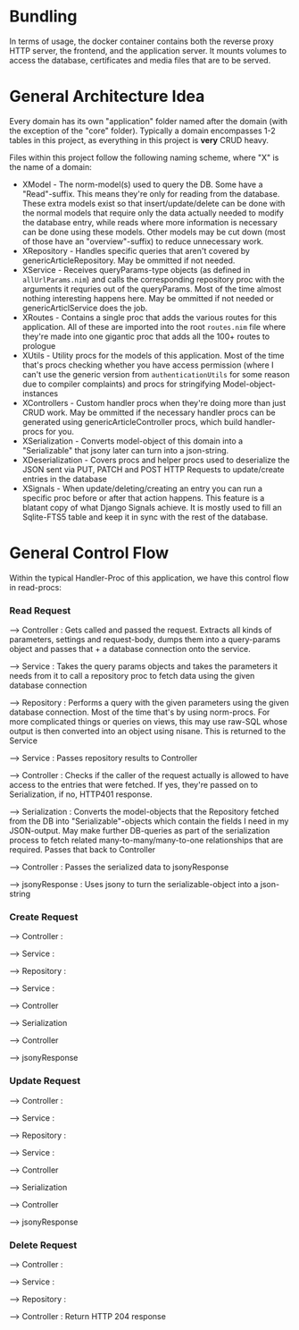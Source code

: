 # Bundling
In terms of usage, the docker container contains both the reverse proxy HTTP server, the frontend, and the application server. It mounts volumes to access the database, certificates and media files that are to be served.

# General Architecture Idea
Every domain has its own "application" folder named after the domain (with the exception of the "core" folder).
Typically a domain encompasses 1-2 tables in this project, as everything in this project is **very** CRUD heavy.

Files within this project follow the following naming scheme, where "X" is the name of a domain:

- XModel - The norm-model(s) used to query the DB. Some have a "Read"-suffix. This means they're only for reading from the database. These extra models exist so that insert/update/delete can be done with the normal models that require only the data actually needed to modify the database entry, while reads where more information is necessary can be done using these models. Other models may be cut down (most of those have an "overview"-suffix) to reduce unnecessary work.
- XRepository - Handles specific queries that aren't covered by genericArticleRepository. May be ommitted if not needed.
- XService - Receives queryParams-type objects (as defined in `allUrlParams.nim`) and calls the corresponding repository proc with the arguments it requries out of the queryParams. Most of the time almost nothing interesting happens here. May be ommitted if not needed or genericArticlService does the job.
- XRoutes - Contains a single proc that adds the various routes for this application. All of these are imported into the root `routes.nim` file where they're made into one gigantic proc that adds all the 100+ routes to prologue
- XUtils - Utility procs for the models of this application. Most of the time that's procs checking whether you have access permission (where I can't use the generic version from `authenticationUtils` for some reason due to compiler complaints) and procs for stringifying Model-object-instances
- XControllers - Custom handler procs when they're doing more than just CRUD work. May be ommitted if the necessary handler procs can be generated using genericArticleController procs, which build handler-procs for you.
- XSerialization - Converts model-object of this domain into a "Serializable" that jsony later can turn into a json-string.
- XDeserialization - Covers procs and helper procs used to deserialize the JSON sent via PUT, PATCH and POST HTTP Requests to update/create entries in the database
- XSignals - When update/deleting/creating an entry you can run a specific proc before or after that action happens. This feature is a blatant copy of what Django Signals achieve. It is mostly used to fill an Sqlite-FTS5 table and keep it in sync with the rest of the database.

# General Control Flow
Within the typical Handler-Proc of this application, we have this control flow in read-procs:

### Read Request

--> Controller : Gets called and passed the request. Extracts all kinds of parameters, settings and request-body, dumps them into a query-params object and passes that + a database connection onto the service.

--> Service : Takes the query params objects and takes the parameters it needs from it to call a repository proc to fetch data using the given database connection

--> Repository : Performs a query with the given parameters using the given database connection. Most of the time that's by using norm-procs. For more complicated things or queries on views, this may use raw-SQL whose output is then converted into an object using nisane. This is returned to the Service

--> Service : Passes repository results to Controller

--> Controller : Checks if the caller of the request actually is allowed to have access to the entries that were fetched. If yes, they're passed on to Serialization, if no, HTTP401 response.

--> Serialization : Converts the model-objects that the Repository fetched from the DB into "Serializable"-objects which contain the fields I need in my JSON-output. May make further DB-queries as part of the serialization process to fetch related many-to-many/many-to-one relationships that are required. Passes that back to Controller

--> Controller : Passes the serialized data to jsonyResponse

--> jsonyResponse : Uses jsony to turn the serializable-object into a json-string

### Create Request
--> Controller : 

--> Service :

--> Repository :

--> Service : 

--> Controller

--> Serialization

--> Controller

--> jsonyResponse

### Update Request
--> Controller : 

--> Service :

--> Repository :

--> Service : 

--> Controller

--> Serialization

--> Controller

--> jsonyResponse

### Delete Request
--> Controller : 

--> Service :

--> Repository :

--> Controller : Return HTTP 204 response